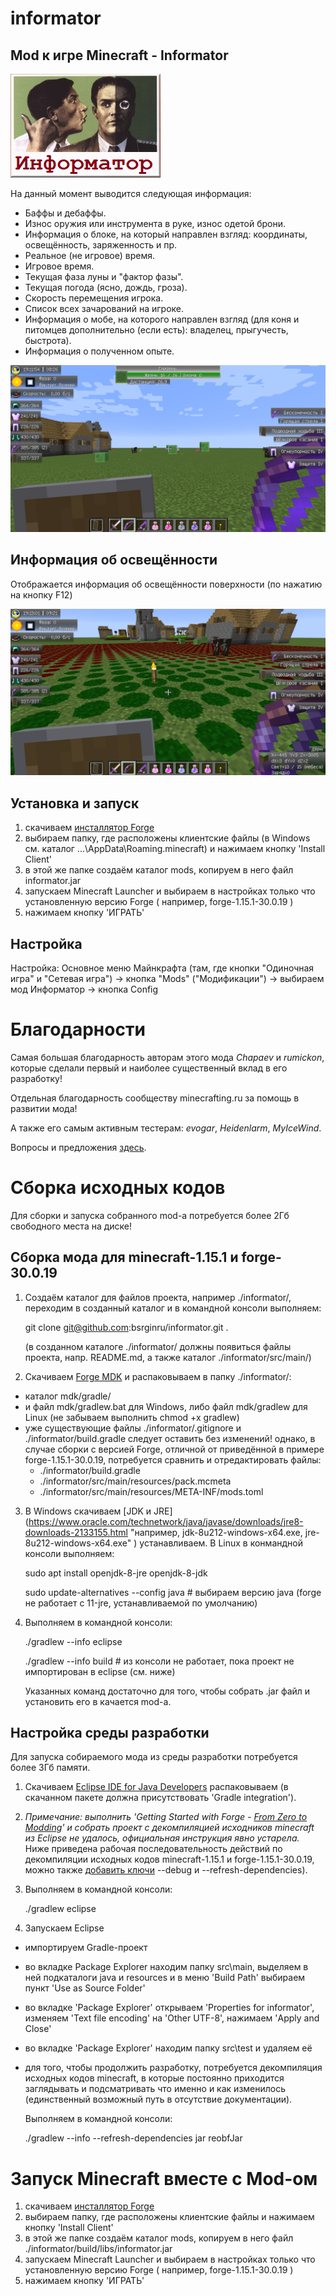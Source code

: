 # informator

## Mod к игре Minecraft - Informator

![Logo](https://github.com/bsrginru/informator/blob/master/src/main/resources/avttrue.informator.logo.png)

На данный момент выводится следующая информация:
* Баффы и дебаффы.
* Износ оружия или инструмента в руке, износ одетой брони.
* Информация о блоке, на который направлен взгляд: координаты, освещённость, заряженность и пр.
* Реальное (не игровое) время.
* Игровое время.
* Текущая фаза луны и "фактор фазы".
* Текущая погода (ясно, дождь, гроза).
* Скорость перемещения игрока.
* Список всех зачарований на игроке.
* Информация о мобе, на которого направлен взгляд (для коня и питомцев дополнительно (если есть): владелец, прыгучесть, быстрота).
* Информация о полученном опыте.

![Screenshot](https://github.com/bsrginru/informator/blob/v1.10.x/screenshots/2016-05-02_19.11.54.png)

## Информация об освещённости

Отображается информация об освещённости поверхности (по нажатию на кнопку F12)

![Screenshot](https://github.com/bsrginru/informator/blob/v1.10.x/screenshots/2016-05-02_19.13.01.png)

## Установка и запуск
1. скачиваем [инсталлятор Forge](https://files.minecraftforge.net/ "например forge-1.15.1-30.0.19-installer.jar")
2. выбираем папку, где расположены клиентские файлы (в Windows см. каталог ...\AppData\Roaming\.minecraft) и нажимаем кнопку 'Install Client'
3. в этой же папке создаём каталог mods, копируем в него файл informator.jar
4. запускаем Minecraft Launcher и выбираем в настройках только что установленную версию Forge ( например, forge-1.15.1-30.0.19 )
5. нажимаем кнопку 'ИГРАТЬ'

## Настройка

Настройка:
Основное меню Майнкрафта (там, где кнопки "Одиночная игра" и "Сетевая игра") -> кнопка "Mods" ("Модификации") -> выбираем мод Информатор -> кнопка Config

# Благодарности

Самая большая благодарность авторам этого мода *Chapaev* и *rumickon*, которые сделали первый и наиболее существенный вклад в его разработку!

Отдельная благодарность сообществу minecrafting.ru за помощь в развитии мода!

А также его самым активным тестерам: *evogar*, *Heidenlarm*, *MyIceWind*.

Вопросы и предложения [здесь](http://minecrafting.ru/topic/12250/ "Форум minecrafting.ru").

# Сборка исходных кодов

Для сборки и запуска собранного mod-а потребуется более 2Гб свободного места на диске!

## Сборка мода для minecraft-1.15.1 и forge-30.0.19
1. Создаём каталог для файлов проекта, например ./informator/, переходим в созданный каталог и в командной консоли выполняем:

    git clone git@github.com:bsrginru/informator.git .

    (в созданном каталоге ./informator/ должны появиться файлы проекта, напр. README.md, а также каталог ./informator/src/main/)
2. Cкачиваем [Forge MDK](https://files.minecraftforge.net/ "например, forge-1.15.1-30.0.19-mdk.zip") и распаковываем в папку ./informator/:
  * каталог mdk/gradle/
  * и файл mdk/gradlew.bat для Windows, либо файл mdk/gradlew для Linux (не забываем выполнить chmod +x gradlew)
  * уже существующие файлы ./informator/.gitignore и ./informator/build.gradle следует оставить без изменений!
 однако, в случае сборки с версией Forge, отличной от приведённой в примере forge-1.15.1-30.0.19, потребуется сравнить и отредактировать файлы:
    * ./informator/build.gradle
    * ./informator/src/main/resources/pack.mcmeta
    * ./informator/src/main/resources/META-INF/mods.toml
3. В Windows скачиваем [JDK и JRE] (https://www.oracle.com/technetwork/java/javase/downloads/jre8-downloads-2133155.html "например, jdk-8u212-windows-x64.exe, jre-8u212-windows-x64.exe" ) устанавливаем. В Linux в конмандной консоли выполняем:

    sudo apt install openjdk-8-jre openjdk-8-jdk

    sudo update-alternatives --config java # выбираем версию java (forge не работает с 11-jre, устанавливаемой по умолчанию)
4. Выполняем в командной консоли:

    ./gradlew --info eclipse

    ./gradlew --info build # из консоли не работает, пока проект не импортирован в eclipse (см. ниже) 

    Указанных команд достаточно для того, чтобы собрать .jar файл и установить его в качается mod-а.

## Настройка среды разработки

Для запуска собираемого мода из среды разработки потребуется более 3Гб памяти.

1. Скачиваем [Eclipse IDE for Java Developers](https://www.eclipse.org/downloads/packages/ "например eclipse-java-2019-06-R-win32-x86_64.zip") распаковываем (в скачанном пакете должна присутствовать 'Gradle integration').
2. *Примечание: выполнить 'Getting Started with Forge - [From Zero to Modding](https://mcforge.readthedocs.io/en/latest/gettingstarted/ "From Zero to Modding")' и собрать проект с декомпиляцией исходников minecraft из Eclipse не удалось, официальная инструкция явно устарела.*
Ниже приведена рабочая последовательность действий по декомпиляции исходных кодов minecraft-1.15.1 и forge-1.15.1-30.0.19, можно также [добавить ключи](https://www.minecraftforge.net/forum/topic/16872-setupdecompworkspace-or-setupdevworkspace-where-is-the-difference/) --debug и --refresh-dependencies).
3. Выполняем в командной консоли:

    ./gradlew eclipse
4. Запускаем Eclipse
  * импортируем Gradle-проект
  * во вкладке Package Explorer находим папку src\main, выделяем в ней подкаталоги java и resources и в меню 'Build Path' выбираем пункт 'Use as Source Folder'
  * во вкладке 'Package Explorer' открываем 'Properties for informator', изменяем 'Text file encoding' на 'Other UTF-8', нажимаем 'Apply and Close'
  * во вкладке 'Package Explorer' находим папку src\test и удаляем её
  * для того, чтобы продолжить разработку, потребуется декомпиляция исходных кодов minecraft, в которые постоянно приходится заглядывать и подсматривать что именно и как изменилось (единственный возможный путь в отсутствие документации).

    Выполняем в командной консоли:

    ./gradlew --info --refresh-dependencies jar reobfJar

# Запуск Minecraft вместе с Mod-ом
1. скачиваем [инсталлятор Forge](https://files.minecraftforge.net/ "например forge-1.15.1-30.0.19-installer.jar")
2. выбираем папку, где расположены клиентские файлы и нажимаем кнопку 'Install Client'
3. в этой же папке создаём каталог mods, копируем в него файл ./informator/build/libs/informator.jar
4. запускаем Minecraft Launcher и выбираем в настройках только что установленную версию Forge ( например, forge-1.15.1-30.0.19 )
5. нажимаем кнопку 'ИГРАТЬ'
